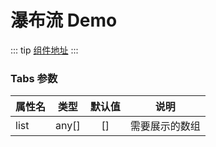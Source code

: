 # 瀑布流 Demo

::: tip
  [组件地址](http://39.99.37.143:3000/wangbowen/waterfallFlow.git)
:::
<template>
  <demo :codeStr="str">

  ![image](/images/waterfallFlow.gif)
  - Tabs 组件地址: **/components/**

  - 演示 Demo
  
  > 直接拉入 HX 运行

  </demo>
</template>

### Tabs 参数

| 属性名 | 类型  | 默认值 | 说明           |
| ------ | :---: | :----: | -------------- |
| list   | any[] |   []   | 需要展示的数组 |